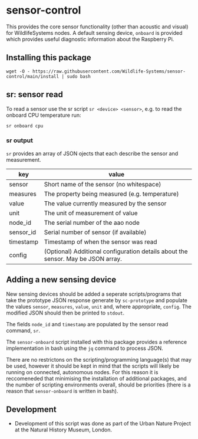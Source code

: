 # sensor-control

This provides the core sensor functionality (other than acoustic and visual) for WildlifeSystems nodes. A default sensing device, `onboard` is provided which provides useful diagnostic information about the Raspberry Pi.

## Installing this package

`wget -O - https://raw.githubusercontent.com/Wildlife-Systems/sensor-control/main/install | sudo bash`

## sr: sensor read

To read a sensor use the sr script `sr <device> <sensor>`, e.g. to read the onboard CPU temperature run:

`sr onboard cpu`

### sr output

`sr` provides an array of JSON ojects that each describe the sensor and measurement.

key         | value
------------|------
sensor      | Short name of the sensor (no whitespace)
measures    | The property being measured (e.g. temperature)
value       | The value currently measured by the sensor
unit        | The unit of measurement of value
node_id     | The serial number of the aao node 
sensor_id   | Serial number of sensor (if available)
timestamp   | Timestamp of when the sensor was read
config      | (Optional) Additional configuration details about the sensor. May be JSON array.

## Adding a new sensing device

New sensing devices should be added a seperate scripts/programs that take the prototype JSON response generate by `sc-prototype` and populate the values `sensor`, `measures`, `value`, `unit` and, where appropriate, `config`. The modified JSON should then be printed to `stdout`.

The fields `node_id` and `timestamp` are populated by the sensor read command, `sr`.

The `sensor-onboard` script installed with this package provides a reference implementation in bash using the `jq` command to process JSON.

There are no restrictons on the scripting/programming language(s) that may be used, however it should be kept in mind that the scripts will likely be running on connected, autonomous nodes. For this reason it is reccomeneded that minimising the installation of additional packages, and the number of scripting environments overall, should be priorities (there is a reason that `sensor-onboard` is written in bash).

## Development

- Development of this script was done as part of the Urban Nature Project at the Natural History Museum, London.
